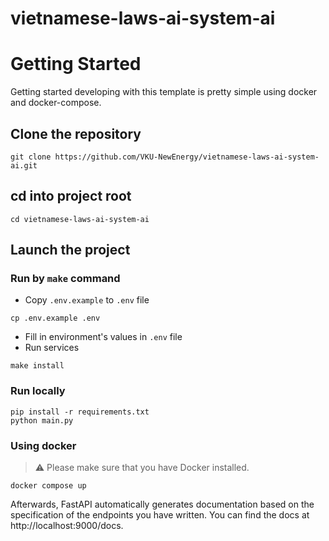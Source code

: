 # vietnamese-laws-ai-system-ai

# Getting Started

Getting started developing with this template is pretty simple using docker and docker-compose.

## Clone the repository

```
git clone https://github.com/VKU-NewEnergy/vietnamese-laws-ai-system-ai.git
```

## cd into project root

```
cd vietnamese-laws-ai-system-ai
```

## Launch the project

### Run by `make` command

- Copy `.env.example` to `.env` file

```
cp .env.example .env
```

- Fill in environment's values in `.env` file
- Run services

```
make install
```

### Run locally

```
pip install -r requirements.txt
python main.py
```

### Using docker

> :warning: Please make sure that you have Docker installed.

```
docker compose up
```

Afterwards, FastAPI automatically generates documentation based on the specification of the endpoints you have written. You can find the docs at http://localhost:9000/docs.
